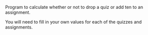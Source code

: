 Program to calculate whether or not to drop a quiz or add ten to an assignment.

You will need to fill in your own values for each of the quizzes and assignments. 
